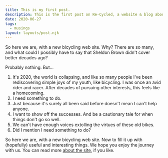 ```yaml
---
title: This is my first post.
description: This is the first post on Re-Cycled, a website & blog about restoring old bicycles.
date: 2020-06-27
tags:
  - musings
layout: layouts/post.njk
---
```

So here we are, with a new bicycling web site. Why? There are so many, and what could I possibly have to say that Sheldon Brown didn't cover better decades ago?

Probably nothing. But...

1. It's 2020, the world is collapsing, and like so many people I've been rediscovering simple joys of my youth, like bicycling. I was once an avid rider and racer. After decades of pursuing other interests, this feels like a homecoming.
2. I need something to do.
3. Just because it's surely all been said before doesn't mean I can't help anyone.
4. I want to show off the successes. And be a cautionary tale for when things don't go so well.
5. We can't have enough voices extolling the virtues of these old bikes.
6. Did I mention I need something to do?

So here we are, with a new bicycling web site. Now to fill it up with (hopefully) useful and interesting things. We hope you enjoy the journey with us. You can read more [about the site](/about/), if you like.